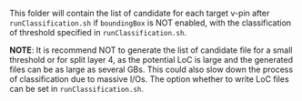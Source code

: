 This folder will contain the list of candidate for each target v-pin after `runClassification.sh` if `boundingBox` is NOT enabled, with the classification of threshold specified in `runClassification.sh`.

**NOTE**: It is recommend NOT to generate the list of candidate file for a small threshold or for split layer 4, as the potential LoC is large and the generated files can be as large as several GBs. This could also slow down the process of classification due to massive I/Os. The option whether to write LoC files can be set in `runClassification.sh`.

